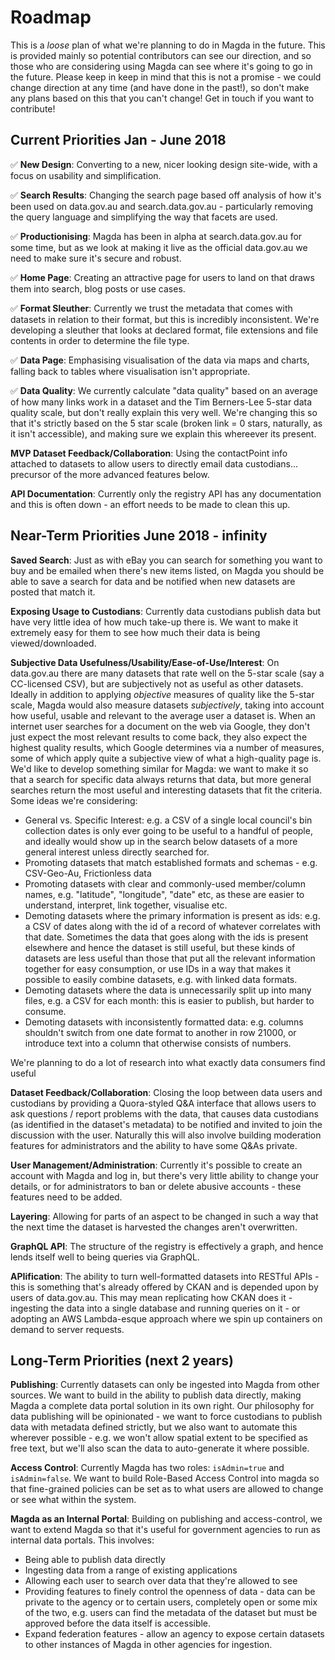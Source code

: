 # Roadmap

This is a _loose_ plan of what we're planning to do in Magda in the future. This is provided mainly so potential contributors can see our direction, and so those who are considering using Magda can see where it's going to go in the future. Please keep in keep in mind that this is not a promise - we could change direction at any time (and have done in the past!), so don't make any plans based on this that you can't change! Get in touch if you want to contribute!

## Current Priorities Jan - June 2018

✅ **New Design**: Converting to a new, nicer looking design site-wide, with a focus on usability and simplification.

✅ **Search Results**: Changing the search page based off analysis of how it's been used on data.gov.au and search.data.gov.au - particularly removing the query language and simplifying the way that facets are used.

✅ **Productionising**: Magda has been in alpha at search.data.gov.au for some time, but as we look at making it live as the official data.gov.au we need to make sure it's secure and robust.

✅ **Home Page**: Creating an attractive page for users to land on that draws them into search, blog posts or use cases.

✅ **Format Sleuther**: Currently we trust the metadata that comes with datasets in relation to their format, but this is incredibly inconsistent. We're developing a sleuther that looks at declared format, file extensions and file contents in order to determine the file type.

✅ **Data Page**: Emphasising visualisation of the data via maps and charts, falling back to tables where visualisation isn't appropriate.

✅ **Data Quality**: We currently calculate "data quality" based on an average of how many links work in a dataset and the Tim Berners-Lee 5-star data quality scale, but don't really explain this very well. We're changing this so that it's strictly based on the 5 star scale (broken link = 0 stars, naturally, as it isn't accessible), and making sure we explain this whereever its present.

**MVP Dataset Feedback/Collaboration**: Using the contactPoint info attached to datasets to allow users to directly email data custodians... precursor of the more advanced features below.

**API Documentation**: Currently only the registry API has any documentation and this is often down - an effort needs to be made to clean this up.

## Near-Term Priorities June 2018 - infinity

**Saved Search**: Just as with eBay you can search for something you want to buy and be emailed when there's new items listed, on Magda you should be able to save a search for data and be notified when new datasets are posted that match it.

**Exposing Usage to Custodians**: Currently data custodians publish data but have very little idea of how much take-up there is. We want to make it extremely easy for them to see how much their data is being viewed/downloaded.

**Subjective Data Usefulness/Usability/Ease-of-Use/Interest**: On data.gov.au there are many datasets that rate well on the 5-star scale (say a CC-licensed CSV), but are subjectively not as useful as other datasets. Ideally in addition to applying _objective_ measures of quality like the 5-star scale, Magda would also measure datasets _subjectively_, taking into account how useful, usable and relevant to the average user a dataset is. When an internet user searches for a document on the web via Google, they don't just expect the most relevant results to come back, they also expect the highest quality results, which Google determines via a number of measures, some of which apply quite a subjective view of what a high-quality page is. We'd like to develop something similar for Magda: we want to make it so that a search for specific data always returns that data, but more general searches return the most useful and interesting datasets that fit the criteria. Some ideas we're considering:

*   General vs. Specific Interest: e.g. a CSV of a single local council's bin collection dates is only ever going to be useful to a handful of people, and ideally would show up in the search below datasets of a more general interest unless directly searched for.
*   Promoting datasets that match established formats and schemas - e.g. CSV-Geo-Au, Frictionless data
*   Promoting datasets with clear and commonly-used member/column names, e.g. "latitude", "longitude", "date" etc, as these are easier to understand, interpret, link together, visualise etc.
*   Demoting datasets where the primary information is present as ids: e.g. a CSV of dates along with the id of a record of whatever correlates with that date. Sometimes the data that goes along with the ids is present elsewhere and hence the dataset is still useful, but these kinds of datasets are less useful than those that put all the relevant information together for easy consumption, or use IDs in a way that makes it possible to easily combine datasets, e.g. with linked data formats.
*   Demoting datasets where the data is unnecessarily split up into many files, e.g. a CSV for each month: this is easier to publish, but harder to consume.
*   Demoting datasets with inconsistently formatted data: e.g. columns shouldn't switch from one date format to another in row 21000, or introduce text into a column that otherwise consists of numbers.

We're planning to do a lot of research into what exactly data consumers find useful

**Dataset Feedback/Collaboration**: Closing the loop between data users and custodians by providing a Quora-styled Q&A interface that allows users to ask questions / report problems with the data, that causes data custodians (as identified in the dataset's metadata) to be notified and invited to join the discussion with the user. Naturally this will also involve building moderation features for administrators and the ability to have some Q&As private.

**User Management/Administration**: Currently it's possible to create an account with Magda and log in, but there's very little ability to change your details, or for administrators to ban or delete abusive accounts - these features need to be added.

**Layering**: Allowing for parts of an aspect to be changed in such a way that the next time the dataset is harvested the changes aren't overwritten.

**GraphQL API**: The structure of the registry is effectively a graph, and hence lends itself well to being queries via GraphQL.

**APIification**: The ability to turn well-formatted datasets into RESTful APIs - this is something that's already offered by CKAN and is depended upon by users of data.gov.au. This may mean replicating how CKAN does it - ingesting the data into a single database and running queries on it - or adopting an AWS Lambda-esque approach where we spin up containers on demand to server requests.

## Long-Term Priorities (next 2 years)

**Publishing**: Currently datasets can only be ingested into Magda from other sources. We want to build in the ability to publish data directly, making Magda a complete data portal solution in its own right. Our philosophy for data publishing will be opinionated - we want to force custodians to publish data with metadata defined strictly, but we also want to automate this wherever possible - e.g. we won't allow spatial extent to be specified as free text, but we'll also scan the data to auto-generate it where possible.

**Access Control**: Currently Magda has two roles: `isAdmin=true` and `isAdmin=false`. We want to build Role-Based Access Control into magda so that fine-grained policies can be set as to what users are allowed to change or see what within the system.

**Magda as an Internal Portal**: Building on publishing and access-control, we want to extend Magda so that it's useful for government agencies to run as internal data portals. This involves:

*   Being able to publish data directly
*   Ingesting data from a range of existing applications
*   Allowing each user to search over data that they're allowed to see
*   Providing features to finely control the openness of data - data can be private to the agency or to certain users, completely open or some mix of the two, e.g. users can find the metadata of the dataset but must be approved before the data itself is accessible.
*   Expand federation features - allow an agency to expose certain datasets to other instances of Magda in other agencies for ingestion.
